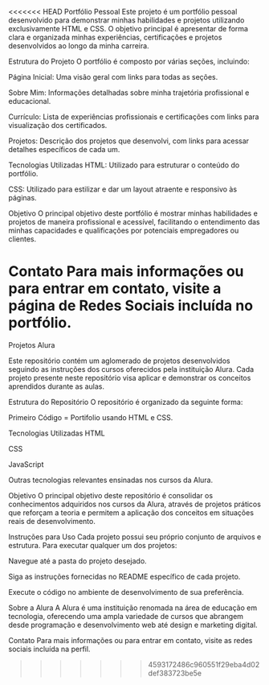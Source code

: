 <<<<<<< HEAD
Portfólio Pessoal
Este projeto é um portfólio pessoal desenvolvido para demonstrar minhas habilidades e projetos utilizando exclusivamente HTML e CSS. O objetivo principal é apresentar de forma clara e organizada minhas experiências, certificações e projetos desenvolvidos ao longo da minha carreira.

Estrutura do Projeto
O portfólio é composto por várias seções, incluindo:

Página Inicial: Uma visão geral com links para todas as seções.

Sobre Mim: Informações detalhadas sobre minha trajetória profissional e educacional.

Currículo: Lista de experiências profissionais e certificações com links para visualização dos certificados.

Projetos: Descrição dos projetos que desenvolvi, com links para acessar detalhes específicos de cada um.

Tecnologias Utilizadas
HTML: Utilizado para estruturar o conteúdo do portfólio.

CSS: Utilizado para estilizar e dar um layout atraente e responsivo às páginas.

Objetivo
O principal objetivo deste portfólio é mostrar minhas habilidades e projetos de maneira profissional e acessível, facilitando o entendimento das minhas capacidades e qualificações por potenciais empregadores ou clientes.

Contato
Para mais informações ou para entrar em contato, visite a página de Redes Sociais incluída no portfólio.
=======
Projetos Alura

Este repositório contém um aglomerado de projetos desenvolvidos seguindo as instruções dos cursos oferecidos pela instituição Alura. Cada projeto presente neste repositório visa aplicar e demonstrar os conceitos aprendidos durante as aulas.

Estrutura do Repositório
O repositório é organizado da seguinte forma:

Primeiro Código = Portifolio usando HTML e CSS.

Tecnologias Utilizadas
HTML

CSS

JavaScript

Outras tecnologias relevantes ensinadas nos cursos da Alura.

Objetivo
O principal objetivo deste repositório é consolidar os conhecimentos adquiridos nos cursos da Alura, através de projetos práticos que reforçam a teoria e permitem a aplicação dos conceitos em situações reais de desenvolvimento.

Instruções para Uso
Cada projeto possui seu próprio conjunto de arquivos e estrutura. Para executar qualquer um dos projetos:

Navegue até a pasta do projeto desejado.

Siga as instruções fornecidas no README específico de cada projeto.

Execute o código no ambiente de desenvolvimento de sua preferência.

Sobre a Alura
A Alura é uma instituição renomada na área de educação em tecnologia, oferecendo uma ampla variedade de cursos que abrangem desde programação e desenvolvimento web até design e marketing digital.

Contato
Para mais informações ou para entrar em contato, visite as redes sociais incluída na perfil.
>>>>>>> 4593172486c960551f29eba4d02def383723be5e
